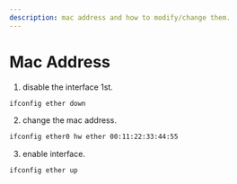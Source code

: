 ```yaml
---
description: mac address and how to modify/change them.
---
```


# Mac Address

1. disable the interface 1st.

```bash
ifconfig ether down
```

2. change the mac address.

```bash
ifconfig ether0 hw ether 00:11:22:33:44:55
```

3. enable interface.

```bash
ifconfig ether up
```

